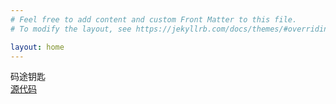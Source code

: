 ```yaml
---
# Feel free to add content and custom Front Matter to this file.
# To modify the layout, see https://jekyllrb.com/docs/themes/#overriding-theme-defaults

layout: home
---
```

码途钥匙  
[源代码](https://github.com/102300671/102300671pydevbase.github.io/tree/main/code)
